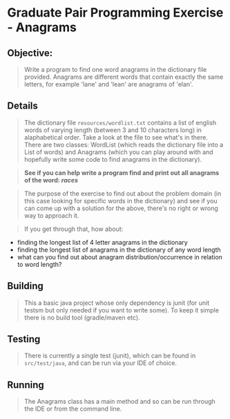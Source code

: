 # Graduate Pair Programming Exercise - Anagrams 

## Objective:

> Write a program to find one word anagrams in the dictionary file provided. Anagrams are different words that contain exactly the same letters, for example 'lane' and 'lean' are anagrams of 'elan'.

## Details

> The dictionary file `resources/wordlist.txt` contains a list of english words of varying length (between 3 and 10 characters long) in alaphabetical order. Take a look at the file to see what's in there. There are two classes: WordList (which reads the dictionary file into a List of words) and Anagrams (which you can play around with and hopefully write some code to find anagrams in the dictionary).

> **See if you can help write a program find and print out all anagrams of the word: _races_**

> The purpose of the exercise to find out about the problem domain (in this case looking for specific words in the dictionary) and see if you can come up with a solution for the above, there's no right or wrong way to approach it. 

> If you get through that, how about:
- finding the longest list of 4 letter anagrams in the dictionary
- finding the longest list of anagrams in the dictionary of any word length
- what can you find out about anagram distribution/occurrence in relation to word length?

## Building

> This a basic java project whose only dependency is junit (for unit testsm but only needed if you want to write some). To keep it simple there is no build tool (gradle/maven etc).

## Testing

> There is currently a single test (junit), which can be found in `src/test/java`, and can be run via your IDE of choice.

## Running

> The Anagrams class has a main method and so can be run through the IDE or from the command line.
